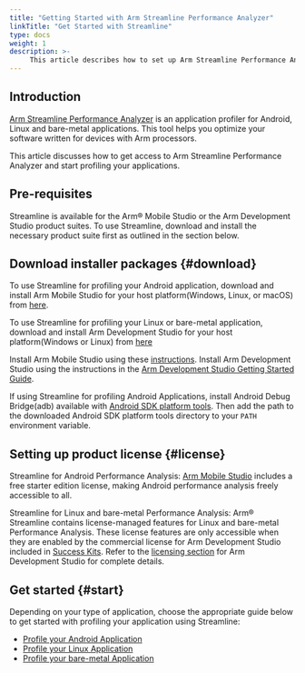 ```yaml
---
title: "Getting Started with Arm Streamline Performance Analyzer"
linkTitle: "Get Started with Streamline"
type: docs
weight: 1
description: >-
     This article describes how to set up Arm Streamline Performance Analyzer for standalone use. 
---
```


## Introduction

[Arm Streamline Performance Analyzer](https://developer.arm.com/Tools%20and%20Software/Streamline%20Performance%20Analyzer) is an application profiler for Android, Linux and bare-metal applications. This tool helps you optimize your software written for devices with Arm processors.

This article discusses how to get access to Arm Streamline Performance Analyzer and start profiling your applications.

## Pre-requisites

Streamline is available for the Arm® Mobile Studio or the Arm Development Studio product suites. To use Streamline, download and install the necessary product suite first as outlined in the section below.

## Download installer packages {#download}

To use Streamline for profiling your Android application, download and install Arm Mobile Studio for your host platform(Windows, Linux, or macOS) from [here](https://developer.arm.com/tools-and-software/graphics-and-gaming/arm-mobile-studio/downloads).

To use Streamline for profiling your Linux or bare-metal application, download and install Arm Development Studio for your host platform(Windows or Linux) from [here](https://developer.arm.com/downloads/-/arm-development-studio-downloads)

Install Arm Mobile Studio using these [instructions](https://developer.arm.com/tools-and-software/graphics-and-gaming/arm-mobile-studio/installation).
Install Arm Development Studio using the instructions in the [Arm Development Studio Getting Started Guide](https://developer.arm.com/documentation/101469/2022-0/Installing-and-configuring-Arm-Development-Studio).

If using Streamline for profiling Android Applications, install Android Debug Bridge(adb) available with [Android SDK platform tools](https://developer.android.com/studio/releases/platform-tools). Then add the path to the downloaded Android SDK platform tools directory to your `PATH` environment variable. 

## Setting up product license {#license}

Streamline for Android Performance Analysis:
[Arm Mobile Studio](https://developer.arm.com/Tools%20and%20Software/Arm%20Mobile%20Studio) includes a free starter edition license, making Android performance analysis freely accessible to all.

Streamline for Linux and bare-metal Performance Analysis:
Arm® Streamline contains license-managed features for Linux and bare-metal Performance Analysis. These license features are only accessible when they are enabled by the commercial license for Arm Development Studio included in [Success Kits](https://www.arm.com/products/development-tools/success-kits). 
Refer to the [licensing section](https://www.armsoftwaredev.tk/ide/armds/#license) for Arm Development Studio for complete details. 

## Get started {#start}

Depending on your type of application, choose the appropriate guide below to get started with profiling your application using Streamline: 
  * [Profile your Android Application](https://developer.arm.com/documentation/101816/0800/Getting-started-with-Streamline/Profile-your-Android-application?lang=en)
  * [Profile your Linux Application](https://developer.arm.com/documentation/101816/0800/Getting-started-with-Streamline/Profile-your-Linux-application?lang=en)
  * [Profile your bare-metal Application](https://developer.arm.com/documentation/101816/0800/Getting-started-with-Streamline/Profile-your-bare-metal-application?lang=en)

